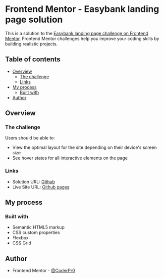 # Frontend Mentor - Easybank landing page solution

This is a solution to the [Easybank landing page challenge on Frontend Mentor](https://www.frontendmentor.io/challenges/easybank-landing-page-WaUhkoDN). Frontend Mentor challenges help you improve your coding skills by building realistic projects. 

## Table of contents

- [Overview](#overview)
  - [The challenge](#the-challenge)
  - [Links](#links)
- [My process](#my-process)
  - [Built with](#built-with)
- [Author](#author)


## Overview

### The challenge

Users should be able to:

- View the optimal layout for the site depending on their device's screen size
- See hover states for all interactive elements on the page

### Links

- Solution URL: [Github](https://github.com/CoderPr0/easybank-landing-page)
- Live Site URL: [Github pages](https://coderpr0.github.io/easybank-landing-page/)

## My process

### Built with

- Semantic HTML5 markup
- CSS custom properties
- Flexbox
- CSS Grid

## Author

- Frontend Mentor - [@CoderPr0](https://www.frontendmentor.io/profile/CoderPr0)